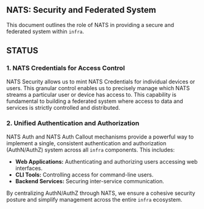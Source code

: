 ## NATS: Security and Federated System

This document outlines the role of NATS in providing a secure and federated system within `infra`.

## STATUS

<!-- This section tracks, in a KISS way, what is still missing or needs attention. -->

### 1. NATS Credentials for Access Control
NATS Security allows us to mint NATS Credentials for individual devices or users. This granular control enables us to precisely manage which NATS streams a particular user or device has access to. This capability is fundamental to building a federated system where access to data and services is strictly controlled and distributed.

### 2. Unified Authentication and Authorization
NATS Auth and NATS Auth Callout mechanisms provide a powerful way to implement a single, consistent authentication and authorization (AuthN/AuthZ) system across all `infra` components. This includes:
*   **Web Applications:** Authenticating and authorizing users accessing web interfaces.
*   **CLI Tools:** Controlling access for command-line users.
*   **Backend Services:** Securing inter-service communication.

By centralizing AuthN/AuthZ through NATS, we ensure a cohesive security posture and simplify management across the entire `infra` ecosystem.
